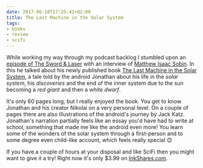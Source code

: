 ```yaml
---
date: 2017-06-18T17:25:42+02:00
title: The Last Machine in the Solar System
tags:
- books
- review
- scifi
---
```


While working my way through my podcast backlog I stumbled upon
an
[episode of The Sword & Laser](http://swordandlaser.com/home/2017/4/19/sl-podcast-289-love-letter-to-the-solar-system) with
an interview of [Matthew Isaac Sobin](https://twitter.com/writermattisaac). In
this he talked about his newly published
book
[The Last Machine in the Solar System](https://www.amazon.com/Last-Machine-Solar-System/dp/1942645198/?tag=theswoandlas-20),
a tale told by the android Jonathan about his life in the *solar system*, his
*discoveries* and the end of the inner system due to the sun becoming a *red
giant* and then a *white dwarf*.

It's only 60 pages long, but I really enjoyed the book. You get to know Jonathan
and his creator Nikolai on a very personal level. On a couple of pages there are
also illustrations of the android's journey by Jack Katz. Jonathan's narration
partially feels like an essay you'd have had to write at school, something that
made me like the android even more! You learn some of the wonders of the solar
system through a first-person and to some degree even child-like account, which
feels really special 😊

If you have a couple of hours at your disposal and like SciFi then you might
want to give it a try! Right now it's only $3.99
on
[InkShares.com](https://www.inkshares.com/books/the-last-machine-in-the-solar-system).
